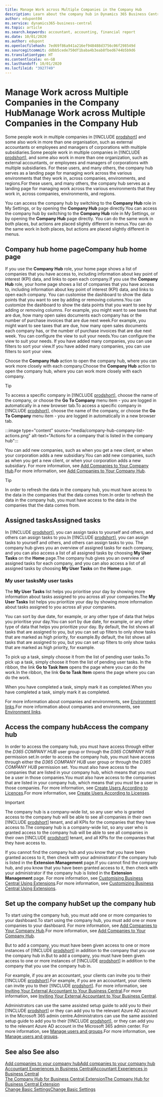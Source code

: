 ```yaml
---
title: Manage Work across Multiple Companies in the Company Hub
description: Learn about the company hub in Dynamics 365 Business Central that you use to manage your work across multiple companies.
author: edupont04
ms.service: dynamics365-business-central
ms.topic: article
ms.search.keywords: accountant, accounting, financial report
ms.date: 10/01/2020
ms.author: edupont
ms.openlocfilehash: 7ed69f86a941a216ef948488d3756c06f298549d
ms.sourcegitcommit: ddbb5cede750df1baba4b3eab8fbed6744b5b9d6
ms.translationtype: HT
ms.contentlocale: en-GB
ms.lasthandoff: 10/01/2020
ms.locfileid: "3927749"
---
```

# <a name="manage-work-across-multiple-companies-in-the-company-hub"></a><span data-ttu-id="c27ff-103">Manage Work across Multiple Companies in the Company Hub</span><span class="sxs-lookup"><span data-stu-id="c27ff-103">Manage Work across Multiple Companies in the Company Hub</span></span>

<span data-ttu-id="c27ff-104">Some people work in multiple companies in [!INCLUDE [prodshort](includes/prodshort.md)] and some also work in more than one organisation, such as external accountants or employees and managers of corporations with multiple subsidiaries.</span><span class="sxs-lookup"><span data-stu-id="c27ff-104">Some people work in multiple companies in [!INCLUDE [prodshort](includes/prodshort.md)], and some also work in more than one organization, such as external accountants, or employees and managers of corporations with multiple subsidiaries.</span></span> <span data-ttu-id="c27ff-105">For these users, and many others, the company hub serves as a landing page for managing work across the various environments that they work in, across companies, environments, and regions.</span><span class="sxs-lookup"><span data-stu-id="c27ff-105">For these users, and many others, the company hub serves as a landing page for managing work across the various environments that they work in, across companies, environments, and regions.</span></span>  

<span data-ttu-id="c27ff-106">You can access the company hub by switching to the **Company Hub** role in My Settings, or by opening the **Company Hub** page directly.</span><span class="sxs-lookup"><span data-stu-id="c27ff-106">You can access the company hub by switching to the **Company Hub** role in My Settings, or by opening the **Company Hub** page directly.</span></span> <span data-ttu-id="c27ff-107">You can do the same work in both places, but actions are placed slightly different in menus.</span><span class="sxs-lookup"><span data-stu-id="c27ff-107">You can do the same work in both places, but actions are placed slightly different in menus.</span></span>  

## <a name="company-hub-home-page"></a><span data-ttu-id="c27ff-108">Company hub home page</span><span class="sxs-lookup"><span data-stu-id="c27ff-108">Company hub home page</span></span>

<span data-ttu-id="c27ff-109">If you use the **Company Hub** role, your home page shows a list of companies that you have access to, including information about key point of interest (KPI) data, and links to open each company.</span><span class="sxs-lookup"><span data-stu-id="c27ff-109">If you use the **Company Hub** role, your home page shows a list of companies that you have access to, including information about key point of interest (KPI) data, and links to open each company.</span></span> <span data-ttu-id="c27ff-110">You can customise the dashboard to show the data points that you want to see by adding or removing columns.</span><span class="sxs-lookup"><span data-stu-id="c27ff-110">You can customize the dashboard to show the data points that you want to see by adding or removing columns.</span></span> <span data-ttu-id="c27ff-111">For example, you might want to see taxes that are due, how many open sales documents each company has or the number of purchase invoices that are due next week.</span><span class="sxs-lookup"><span data-stu-id="c27ff-111">For example, you might want to see taxes that are due, how many open sales documents each company has, or the number of purchase invoices that are due next week.</span></span> <span data-ttu-id="c27ff-112">You can configure the view to suit your needs.</span><span class="sxs-lookup"><span data-stu-id="c27ff-112">You can configure the view to suit your needs.</span></span> <span data-ttu-id="c27ff-113">If you have added many companies, you can use filters to sort your view.</span><span class="sxs-lookup"><span data-stu-id="c27ff-113">If you have added many companies, you can use filters to sort your view.</span></span>  

<span data-ttu-id="c27ff-114">Choose the **Company Hub** action to open the company hub, where you can work more closely with each company.</span><span class="sxs-lookup"><span data-stu-id="c27ff-114">Choose the **Company Hub** action to open the company hub, where you can work more closely with each company.</span></span>  

> [!TIP]
> <span data-ttu-id="c27ff-115">To access a specific company in [!INCLUDE [prodshort](includes/prodshort.md)], choose the name of the company, or choose the **Go To Company** menu item - you are logged in automatically in a new browser tab.</span><span class="sxs-lookup"><span data-stu-id="c27ff-115">To access a specific company in [!INCLUDE [prodshort](includes/prodshort.md)], choose the name of the company, or choose the **Go To Company** menu item - you are logged in automatically in a new browser tab.</span></span>

:::image type="content" source="media/company-hub-company-list-actions.png" alt-text="Actions for a company that is listed in the company hub":::

<span data-ttu-id="c27ff-117">You can add new companies, such as when you get a new client, or when your corporation adds a new subsidiary.</span><span class="sxs-lookup"><span data-stu-id="c27ff-117">You can add new companies, such as when you get a new client, or when your corporation adds a new subsidiary.</span></span> <span data-ttu-id="c27ff-118">For more information, see [Add Companies to Your Company Hub](company-hub-add-company.md).</span><span class="sxs-lookup"><span data-stu-id="c27ff-118">For more information, see [Add Companies to Your Company Hub](company-hub-add-company.md).</span></span>  

> [!TIP]
> <span data-ttu-id="c27ff-119">In order to refresh the data in the company hub, you must have access to the data in the companies that the data comes from.</span><span class="sxs-lookup"><span data-stu-id="c27ff-119">In order to refresh the data in the company hub, you must have access to the data in the companies that the data comes from.</span></span>

<!--## Company details

In the **Company Hub** page, you can see more information about each company by choosing the name of the company that you want to learn more about. This opens the **Company Details** pane, where you can see additional information, such as the following:  

* Cash account balances  
* Cash flow forecast  
* Overdue purchase invoices  
* Overdue sales invoices  

> [!TIP]
> You can launch predefined Excel workbooks from the **Reports** tab in the ribbon. These Excel workbooks are designed as ready-to-print key financial statements and reports, but you can also modify them to fit your needs. For more information, see [Analyzing Financial Statements in Microsoft Excel](finance-analyze-excel.md).  

Otherwise, close the details pane and continue to the next company.  -->

## <a name="assigned-tasks"></a><span data-ttu-id="c27ff-120">Assigned tasks</span><span class="sxs-lookup"><span data-stu-id="c27ff-120">Assigned tasks</span></span>

<span data-ttu-id="c27ff-121">In [!INCLUDE [prodshort](includes/prodshort.md)], you can assign tasks to yourself and others, and others can assign tasks to you.</span><span class="sxs-lookup"><span data-stu-id="c27ff-121">In [!INCLUDE [prodshort](includes/prodshort.md)], you can assign tasks to yourself and others, and others can assign tasks to you.</span></span> <span data-ttu-id="c27ff-122">The company hub gives you an overview of assigned tasks for each company, and you can also access a list of all assigned tasks by choosing **My User Tasks** on the **Home** page.</span><span class="sxs-lookup"><span data-stu-id="c27ff-122">The company hub gives you an overview of assigned tasks for each company, and you can also access a list of all assigned tasks by choosing **My User Tasks** on the **Home** page.</span></span>  

<!--In the client company, you also have cues that call out tasks assigned to you in this particular client.  -->

### <a name="my-user-tasks"></a><span data-ttu-id="c27ff-123">My user tasks</span><span class="sxs-lookup"><span data-stu-id="c27ff-123">My user tasks</span></span>

<span data-ttu-id="c27ff-124">The **My User Tasks** list helps you prioritise your day by showing more information about tasks assigned to you across all your companies.</span><span class="sxs-lookup"><span data-stu-id="c27ff-124">The **My User Tasks** list helps you prioritize your day by showing more information about tasks assigned to you across all your companies.</span></span>  

<span data-ttu-id="c27ff-125">You can sort by due date, for example, or any other type of data that helps you prioritise your day.</span><span class="sxs-lookup"><span data-stu-id="c27ff-125">You can sort by due date, for example, or any other type of data that helps you prioritize your day.</span></span> <span data-ttu-id="c27ff-126">By default, the list shows all tasks that are assigned to you, but you can set up filters to only show tasks that are marked as high priority, for example.</span><span class="sxs-lookup"><span data-stu-id="c27ff-126">By default, the list shows all tasks that are assigned to you, but you can set up filters to only show tasks that are marked as high priority, for example.</span></span>  

<span data-ttu-id="c27ff-127">To pick up a task, simply choose it from the list of pending user tasks.</span><span class="sxs-lookup"><span data-stu-id="c27ff-127">To pick up a task, simply choose it from the list of pending user tasks.</span></span> <span data-ttu-id="c27ff-128">In the ribbon, the link **Go to Task Item** opens the page where you can do the work.</span><span class="sxs-lookup"><span data-stu-id="c27ff-128">In the ribbon, the link **Go to Task Item** opens the page where you can do the work.</span></span>  

<span data-ttu-id="c27ff-129">When you have completed a task, simply mark it as completed.</span><span class="sxs-lookup"><span data-stu-id="c27ff-129">When you have completed a task, simply mark it as completed.</span></span>  

<span data-ttu-id="c27ff-130">For more information about companies and environments, see [Environment links](company-hub-add-company.md#environment-links).</span><span class="sxs-lookup"><span data-stu-id="c27ff-130">For more information about companies and environments, see [Environment links](company-hub-add-company.md#environment-links).</span></span>  

## <a name="access-the-company-hub"></a><span data-ttu-id="c27ff-131">Access the company hub</span><span class="sxs-lookup"><span data-stu-id="c27ff-131">Access the company hub</span></span>

<span data-ttu-id="c27ff-132">In order to access the company hub, you must have access through either the *D365 COMPANY HUB* user group or through the *D365 COMPANY HUB*  permission set.</span><span class="sxs-lookup"><span data-stu-id="c27ff-132">In order to access the company hub, you must have access through either the *D365 COMPANY HUB* user group or through the *D365 COMPANY HUB*  permission set.</span></span> <span data-ttu-id="c27ff-133">You must also have access to the companies that are listed in your company hub, which means that you must be a user in those companies.</span><span class="sxs-lookup"><span data-stu-id="c27ff-133">You must also have access to the companies that are listed in your company hub, which means that you must be a user in those companies.</span></span> <span data-ttu-id="c27ff-134">For more information, see [Create Users According to Licences](ui-how-users-permissions.md).</span><span class="sxs-lookup"><span data-stu-id="c27ff-134">For more information, see [Create Users According to Licenses](ui-how-users-permissions.md).</span></span>  

> [!IMPORTANT]
> <span data-ttu-id="c27ff-135">The company hub is a company-wide list, so any user who is granted access to the company hub will be able to see all companies in their own [!INCLUDE [prodshort](includes/prodshort.md)] tenant, and all KPIs for the companies that they have access to.</span><span class="sxs-lookup"><span data-stu-id="c27ff-135">The company hub is a company-wide list, so any user who is granted access to the company hub will be able to see all companies in their own [!INCLUDE [prodshort](includes/prodshort.md)] tenant, and all KPIs for the companies that they have access to.</span></span>

<span data-ttu-id="c27ff-136">If you cannot find the company hub and you know that you have been granted access to it, then check with your administrator if the company hub is listed in the **Extension Management** page.</span><span class="sxs-lookup"><span data-stu-id="c27ff-136">If you cannot find the company hub, and you know that you have been granted access to it, then check with your administrator if the company hub is listed in the **Extension Management** page.</span></span> <span data-ttu-id="c27ff-137">For more information, see [Customising Business Central Using Extensions](ui-extensions.md).</span><span class="sxs-lookup"><span data-stu-id="c27ff-137">For more information, see [Customizing Business Central Using Extensions](ui-extensions.md).</span></span>  

## <a name="set-up-the-company-hub"></a><span data-ttu-id="c27ff-138">Set up the company hub</span><span class="sxs-lookup"><span data-stu-id="c27ff-138">Set up the company hub</span></span>

<span data-ttu-id="c27ff-139">To start using the company hub, you must add one or more companies to your dashboard.</span><span class="sxs-lookup"><span data-stu-id="c27ff-139">To start using the company hub, you must add one or more companies to your dashboard.</span></span> <span data-ttu-id="c27ff-140">For more information, see [Add Companies to Your Company Hub](company-hub-add-company.md).</span><span class="sxs-lookup"><span data-stu-id="c27ff-140">For more information, see [Add Companies to Your Company Hub](company-hub-add-company.md).</span></span>  

<span data-ttu-id="c27ff-141">But to add a company, you must have been given access to one or more instances of [!INCLUDE [prodshort](includes/prodshort.md)] in addition to the company that you use the company hub in.</span><span class="sxs-lookup"><span data-stu-id="c27ff-141">But to add a company, you must have been given access to one or more instances of [!INCLUDE [prodshort](includes/prodshort.md)] in addition to the company that you use the company hub in.</span></span>  

<span data-ttu-id="c27ff-142">For example, if you are an accountant, your clients can invite you to their [!INCLUDE [prodshort](includes/prodshort.md)].</span><span class="sxs-lookup"><span data-stu-id="c27ff-142">For example, if you are an accountant, your clients can invite you to their [!INCLUDE [prodshort](includes/prodshort.md)].</span></span> <span data-ttu-id="c27ff-143">For more information, see [Inviting Your External Accountant to Your Business Central](finance-accounting.md#inviteaccountant).</span><span class="sxs-lookup"><span data-stu-id="c27ff-143">For more information, see [Inviting Your External Accountant to Your Business Central](finance-accounting.md#inviteaccountant).</span></span>  

<span data-ttu-id="c27ff-144">Administrators can use the same assisted setup guide to add you to their [!INCLUDE [prodshort](includes/prodshort.md)] or they can add you to the relevant Azure AD account in the Microsoft 365 admin centre.</span><span class="sxs-lookup"><span data-stu-id="c27ff-144">Administrators can use the same assisted setup guide to add you to their [!INCLUDE [prodshort](includes/prodshort.md)], or they can add you to the relevant Azure AD account in the Microsoft 365 admin center.</span></span> <span data-ttu-id="c27ff-145">For more information, see [Manage users and groups](/microsoft-365/admin/add-users/?view=o365-worldwide&preserve-view=true).</span><span class="sxs-lookup"><span data-stu-id="c27ff-145">For more information, see [Manage users and groups](/microsoft-365/admin/add-users/?view=o365-worldwide&preserve-view=true).</span></span>  

## <a name="see-also"></a><span data-ttu-id="c27ff-146">See also </span><span class="sxs-lookup"><span data-stu-id="c27ff-146">See also</span></span>

[<span data-ttu-id="c27ff-147">Add companies to your company hub</span><span class="sxs-lookup"><span data-stu-id="c27ff-147">Add companies to your company hub</span></span>](company-hub-add-company.md)  
[<span data-ttu-id="c27ff-148">Accountant Experiences in Business Central</span><span class="sxs-lookup"><span data-stu-id="c27ff-148">Accountant Experiences in Business Central</span></span>](finance-accounting.md)  
[<span data-ttu-id="c27ff-149">The Company Hub for Business Central Extension</span><span class="sxs-lookup"><span data-stu-id="c27ff-149">The Company Hub for Business Central Extension</span></span>](ui-extensions-company-hub.md)  
[<span data-ttu-id="c27ff-150">Change Basic Settings</span><span class="sxs-lookup"><span data-stu-id="c27ff-150">Change Basic Settings</span></span>](ui-change-basic-settings.md)  
